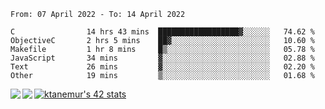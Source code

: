 <!--START_SECTION:waka-->

```text
From: 07 April 2022 - To: 14 April 2022

C                14 hrs 43 mins  ██████████████████▓░░░░░░   74.62 %
ObjectiveC       2 hrs 5 mins    ██▓░░░░░░░░░░░░░░░░░░░░░░   10.60 %
Makefile         1 hr 8 mins     █▒░░░░░░░░░░░░░░░░░░░░░░░   05.78 %
JavaScript       34 mins         ▓░░░░░░░░░░░░░░░░░░░░░░░░   02.88 %
Text             26 mins         ▓░░░░░░░░░░░░░░░░░░░░░░░░   02.20 %
Other            19 mins         ▒░░░░░░░░░░░░░░░░░░░░░░░░   01.68 %
```

<!--END_SECTION:waka-->
<a href="https://github.com/anuraghazra/github-readme-stats">
  <img align="left" src="https://github-readme-stats.vercel.app/api?username=Tanesan&count_private=true&show_icons=true" />
<img align="left" src="https://github-readme-stats.vercel.app/api/top-langs/?username=Tanesan" />
</a>

[![ktanemur's 42 stats](https://badge42.vercel.app/api/v2/cl1wslf6s002109l771rng2w8/stats?cursusId=21&coalitionId=62)](https://github.com/JaeSeoKim/badge42)
